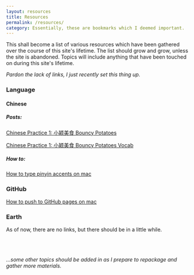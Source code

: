 ```yaml
---
layout: resources
title: Resources
permalink: /resources/
category: Essentially, these are bookmarks which I deemed important.
---
```

This shall become a list of various resources which have been gathered over the course of this site's lifetime. The list should grow and grow, unless the site is abandoned. Topics will include anything that have been touched on during this site's lifetime.

*Pardon the lack of links, I just recently set this thing up.*

### **Language** 
#### Chinese
##### Posts:
[Chinese Practice 1: 小颖美食 Bouncy Potatoes](../chinese%20food%20translation/2020/07/12/xiaoyingmeishiBouncyPotato)

[Chinese Practice 1: 小颖美食 Bouncy Potatoes Vocab](../chinese%20food%20translation/2020/07/12/xiaoyingmeishiBouncyPotatoVocab)

##### How to:
[How to type pinyin accents on mac](../chinese/2020/07/12/howtomacpinyin.html)

### **GitHub**
[How to push to GitHub pages on mac](../github%20stuff/2020/07/12/GithubHowToPushPages.html)

### **Earth**
As of now, there are no links, but there should be in a little while.

<br><br><br>*...some other topics should be added in as I prepare to repackage and gather more materials.*
